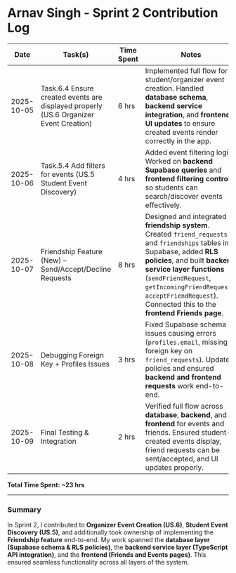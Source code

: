 # Arnav Singh - Sprint 2 Contribution Log

| Date       | Task(s)                        | Time Spent | Notes |
|------------|--------------------------------|------------|-------|
| 2025-10-05 | Task.6.4 Ensure created events are displayed properly (US.6 Organizer Event Creation) | 6 hrs | Implemented full flow for student/organizer event creation. Handled **database schema**, **backend service integration**, and **frontend UI updates** to ensure created events render correctly in the app. |
| 2025-10-06 | Task.5.4 Add filters for events (US.5 Student Event Discovery) | 4 hrs | Added event filtering logic. Worked on **backend Supabase queries** and **frontend filtering controls** so students can search/discover events effectively. |
| 2025-10-07 | Friendship Feature (New) – Send/Accept/Decline Requests | 8 hrs | Designed and integrated **friendship system**. Created `friend_requests` and `friendships` tables in Supabase, added **RLS policies**, and built **backend service layer functions** (`sendFriendRequest`, `getIncomingFriendRequests`, `acceptFriendRequest`). Connected this to the **frontend Friends page**. |
| 2025-10-08 | Debugging Foreign Key + Profiles Issues | 3 hrs | Fixed Supabase schema issues causing errors (`profiles.email`, missing foreign key on `friend_requests`). Updated policies and ensured **backend and frontend requests** work end-to-end. |
| 2025-10-09 | Final Testing & Integration | 2 hrs | Verified full flow across **database**, **backend**, and **frontend** for events and friends. Ensured student-created events display, friend requests can be sent/accepted, and UI updates properly. |

**Total Time Spent: ~23 hrs**

---

### Summary
In Sprint 2, I contributed to **Organizer Event Creation (US.6)**, **Student Event Discovery (US.5)**, and additionally took ownership of implementing the **Friendship feature** end-to-end. My work spanned the **database layer (Supabase schema & RLS policies)**, the **backend service layer (TypeScript API integration)**, and the **frontend (Friends and Events pages)**. This ensured seamless functionality across all layers of the system.
